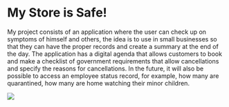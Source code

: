 # My Store is Safe!


My project consists of an application where the user can check up on symptoms of himself and others, the idea is to use in small businesses so that they can have the proper records and create a summary at the end of the day.
The application has a digital agenda that allows customers to book and make a checklist of government requirements that allow cancellations and specify the reasons for cancellations.
In the future, it will also be possible to access an employee status record, for example, how many are quarantined, how many are home watching their minor children.

![](images/diagram.jpg)
